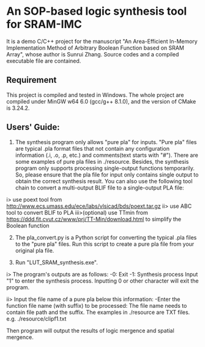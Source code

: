 # An SOP-based logic synthesis tool for SRAM-IMC

It is a demo C/C++ project for the manuscript "An Area-Efficient In-Memory Implementation Method of Arbitrary Boolean Function based on SRAM Array", whose author is Sunrui Zhang. 
Source codes and a compiled executable file are contained.

## Requirement
This project is compiled and tested in Windows.
The whole project are compiled under MinGW w64 6.0 (gcc/g++ 8.1.0), and the version of CMake is 3.24.2. 

## Users' Guide: 

1. The synthesis program only allows "pure pla" for inputs. "Pure pla" files are typical .pla format files that not contain any configuration information (.i, .o, .p, etc.) and comments(text starts with "#"). There are some examples of pure pla files in ./resource. Besides, the synthesis program only supports processing single-output functions temporarily. So, please ensure that the pla file for input only contains single output to obtain the correct synthesis result. You can also use the following tool chain to convert a multi-output BLIF file to a single-output PLA file:

i> use poext tool from http://www.ecs.umass.edu/ece/labs/vlsicad/bds/poext.tar.gz
ii> use ABC tool to convert BLIF to PLA
iii>(optional) use TTmin from https://ddd.fit.cvut.cz/www/prj/TT-Min/download.html to simplify the Boolean function

2. The pla_convert.py is a Python script for converting the typical .pla files to the "pure pla" files. Run this script to create a pure pla file from your original pla file.

3. Run "LUT_SRAM_synthesis.exe".

i> The program's outputs are as follows:
-0: Exit
-1: Synthesis process
Input "1" to enter the synthesis process. Inputting 0 or other character will exit the program.

ii> Input the file name of a pure pla below this information:
-Enter the function file name (with suffix) to be processed:
The file name needs to contain file path and the suffix. The examples in ./resource are TXT files.
e.g. ./resource/clipf1.txt

Then program will output the results of logic mergence and spatial mergence.
